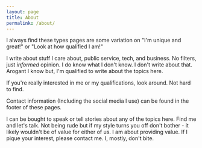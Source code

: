 ```yaml
---
layout: page
title: About
permalink: /about/
---
```

I always find these types pages are some variation on "I'm unique and  great!" or 
"Look at how qualified I am!" 

I write about stuff I care about, public service, tech, and business.  No filters, 
just *informed* opinion. I do know what I don't know. I don't write about that. Arogant 
I know but, I'm qualified to write about the topics here. 

If you're really interested in me or my qualifications, look around.  Not hard to find.

Contact information (Including the social media I use) can be found in the footer of 
these pages. 

I can be bought to speak or tell stories about any of the topics here.  Find me and 
let's talk.  Not being rude but if my style turns you off don't bother - it likely
 wouldn't be of value for either of us. I am about providing value. If I pique your 
 interest, please contact me. I, mostly, don't bite.